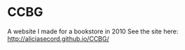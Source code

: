 # CCBG
A website I made for a bookstore in 2010
See the site here: http://aliciasecord.github.io/CCBG/
